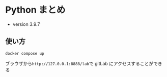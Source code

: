 # Python まとめ

- version 3.9.7

## 使い方

```
docker compose up
```

ブラウザから`http://127.0.0.1:8888/lab`で gitLab にアクセスすることができる
